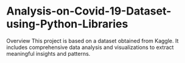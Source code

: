 # Analysis-on-Covid-19-Dataset-using-Python-Libraries
Overview This project is based on a dataset obtained from Kaggle. It includes comprehensive data analysis and visualizations to extract meaningful insights and patterns.

